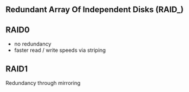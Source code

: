 ## Redundant Array Of Independent Disks (RAID_)

## RAID0
* no redundancy
* faster read / write speeds via striping

## RAID1
Redundancy through mirroring
